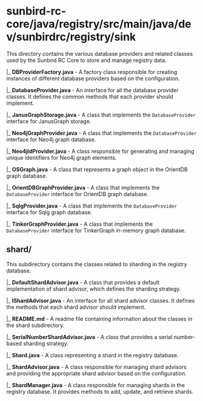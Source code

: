 # sunbird-rc-core/java/registry/src/main/java/dev/sunbirdrc/registry/sink

This directory contains the various database providers and related classes used by the Sunbird RC Core to store and manage registry data.


|_ **DBProviderFactory.java** - A factory class responsible for creating instances of different database providers based on the configuration.

|_ **DatabaseProvider.java** - An interface for all the database provider classes. It defines the common methods that each provider should implement.

|_ **JanusGraphStorage.java** - A class that implements the `DatabaseProvider` interface for JanusGraph storage.

|_ **Neo4jGraphProvider.java** - A class that implements the `DatabaseProvider` interface for Neo4j graph database.

|_ **Neo4jIdProvider.java** - A class responsible for generating and managing unique identifiers for Neo4j graph elements.

|_ **OSGraph.java** - A class that represents a graph object in the OrientDB graph database.

|_ **OrientDBGraphProvider.java** - A class that implements the `DatabaseProvider` interface for OrientDB graph database.

|_ **SqlgProvider.java** - A class that implements the `DatabaseProvider` interface for Sqlg graph database.

|_ **TinkerGraphProvider.java** - A class that implements the `DatabaseProvider` interface for TinkerGraph in-memory graph database.


## shard/

This subdirectory contains the classes related to sharding in the registry database.

|_ **DefaultShardAdvisor.java** - A class that provides a default implementation of shard advisor, which defines the sharding strategy.

|_ **IShardAdvisor.java** - An interface for all shard advisor classes. It defines the methods that each shard advisor should implement.

|_ **README.md** - A readme file containing information about the classes in the shard subdirectory.

|_ **SerialNumberShardAdvisor.java** - A class that provides a serial number-based sharding strategy.

|_ **Shard.java** - A class representing a shard in the registry database.

|_ **ShardAdvisor.java** - A class responsible for managing shard advisors and providing the appropriate shard advisor based on the configuration.

|_ **ShardManager.java** - A class responsible for managing shards in the registry database. It provides methods to add, update, and retrieve shards.